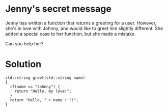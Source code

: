 # Jenny's secret message
Jenny has written a function that returns a greeting for a user. However, she's in love with Johnny, and would like to greet him slightly different. She added a special case to her function, but she made a mistake.

Can you help her?
# Solution
```
std::string greet(std::string name) 
{
  if(name == "Johnny") {
    return "Hello, my love!";
  }
  return "Hello, " + name + "!";
}
```